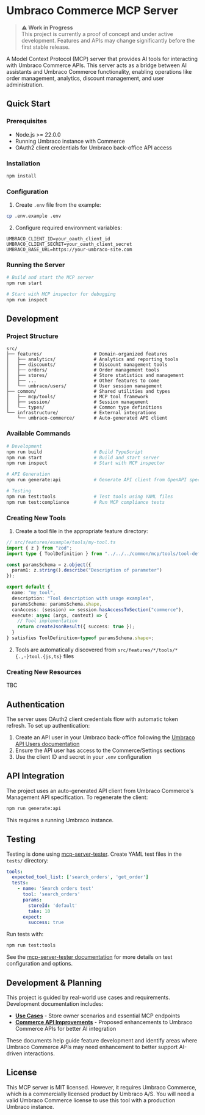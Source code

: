 # Umbraco Commerce MCP Server

> **⚠️ Work in Progress**  
> This project is currently a proof of concept and under active development. Features and APIs may change significantly before the first stable release.

A Model Context Protocol (MCP) server that provides AI tools for interacting with Umbraco Commerce APIs. This server acts as a bridge between AI assistants and Umbraco Commerce functionality, enabling operations like order management, analytics, discount management, and user administration.

## Quick Start

### Prerequisites

- Node.js >= 22.0.0
- Running Umbraco instance with Commerce
- OAuth2 client credentials for Umbraco back-office API access

### Installation

```bash
npm install
```

### Configuration

1. Create `.env` file from the example:
```bash
cp .env.example .env
```

2. Configure required environment variables:
```env
UMBRACO_CLIENT_ID=your_oauth_client_id
UMBRACO_CLIENT_SECRET=your_oauth_client_secret
UMBRACO_BASE_URL=https://your-umbraco-site.com
```

### Running the Server

```bash
# Build and start the MCP server
npm run start

# Start with MCP inspector for debugging
npm run inspect
```

## Development

### Project Structure

```
src/
├── features/                   # Domain-organized features
│   ├── analytics/              # Analytics and reporting tools
│   ├── discounts/              # Discount management tools
│   ├── orders/                 # Order management tools
│   ├── stores/                 # Store statistics and management
│   ├── ...                     # Other features to come
│   └── umbraco/users/          # User session management
├── common/                     # Shared utilities and types
│   ├── mcp/tools/              # MCP tool framework
│   ├── session/                # Session management
│   └── types/                  # Common type definitions
└── infrastructure/             # External integrations
    └── umbraco-commerce/       # Auto-generated API client
```

### Available Commands

```bash
# Development
npm run build                   # Build TypeScript
npm run start                   # Build and start server
npm run inspect                 # Start with MCP inspector

# API Generation
npm run generate:api            # Generate API client from OpenAPI spec

# Testing
npm run test:tools              # Test tools using YAML files
npm run test:compliance         # Run MCP compliance tests
```

### Creating New Tools

1. Create a tool file in the appropriate feature directory:
```typescript
// src/features/example/tools/my-tool.ts
import { z } from "zod";
import type { ToolDefinition } from "../../../common/mcp/tools/tool-definition.js";

const paramsSchema = z.object({
  param1: z.string().describe("Description of parameter")
});

export default {
  name: "my_tool",
  description: "Tool description with usage examples",
  paramsSchema: paramsSchema.shape,
  canAccess: (session) => session.hasAccessToSection("commerce"),
  execute: async (args, context) => {
    // Tool implementation
    return createJsonResult({ success: true });
  }
} satisfies ToolDefinition<typeof paramsSchema.shape>;
```

2. Tools are automatically discovered from `src/features/*/tools/*{.,-}tool.{js,ts}` files

### Creating New Resources

TBC

## Authentication

The server uses OAuth2 client credentials flow with automatic token refresh. To set up authentication:

1. Create an API user in your Umbraco back-office following the [Umbraco API Users documentation](https://docs.umbraco.com/umbraco-cms/fundamentals/data/users/api-users)
2. Ensure the API user has access to the Commerce/Settings sections
3. Use the client ID and secret in your `.env` configuration

## API Integration

The project uses an auto-generated API client from Umbraco Commerce's Management API specification. To regenerate the client:

```bash
npm run generate:api
```

This requires a running Umbraco instance.

## Testing

Testing is done using [mcp-server-tester](https://github.com/steviec/mcp-server-tester). Create YAML test files in the `tests/` directory:

```yaml
tools:
  expected_tool_list: ['search_orders', 'get_order']
  tests:
    - name: 'Search orders test'
      tool: 'search_orders'
      params: 
        storeId: 'default'
        take: 10
      expect:
        success: true
```

Run tests with:
```bash
npm run test:tools
```

See the [mcp-server-tester documentation](https://github.com/steviec/mcp-server-tester) for more details on test configuration and options.

## Development & Planning

This project is guided by real-world use cases and requirements. Development documentation includes:

- **[Use Cases](docs/use-cases.md)** - Store owner scenarios and essential MCP endpoints
- **[Commerce API Improvements](docs/commerce-api-improvements.md)** - Proposed enhancements to Umbraco Commerce APIs for better AI integration

These documents help guide feature development and identify areas where Umbraco Commerce APIs may need enhancement to better support AI-driven interactions.

## License

This MCP server is MIT licensed. However, it requires Umbraco Commerce, which is a commercially licensed product by Umbraco A/S. You will need a valid Umbraco Commerce license to use this tool with a production Umbraco instance.
